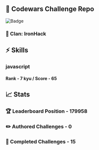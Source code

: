 ## :trident: Codewars Challenge Repo
![Badge](https://www.codewars.com/users/scottworks/badges/large)
### :wolf: Clan: IronHack
## :zap: Skills
### javascript
#### Rank - 7 kyu / Score - 65

## :chart_with_upwards_trend: Stats
### :trophy: Leaderboard Position - 179958
### :pencil2: Authored Challenges - 0
### :muscle: Completed Challenges - 15
